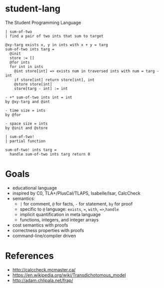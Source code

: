 # student-lang

The Student Programming Language

```
| sum-of-two
| find a pair of two ints that sum to target

@xy-targ exists x, y in ints with x + y = targ
sum-of-two ints targ =
  @init
  store := []
  @for ints
  for int in ints
    @int store[int] => exists num in traversed ints with num = targ - int
    if store[int] return store[int], int
    @store store[int]
    store[targ - int] := int

- +* sum-of-two ints int = int
by @xy-targ and @int

- time size = ints
by @for

- space size = ints
by @init and @store

| sum-of-two!
| partial function

sum-of-two! ints targ =
  handle sum-of-two ints targ return 0
```

# Goals

- educational language
- inspired by C0, TLA+/PlusCal/TLAPS, Isabelle/Isar, CalcCheck
- semantics:
  - `|` for comment, `@` for facts, `-` for statement, `by` for proof
  - specific to `@` language: `exists`, `=`, `with`, `=>`,`handle`
  - implicit quantification in meta language
  - functions, integers, and integer arrays
- cost semantics with proofs
- correctness properties with proofs
- command-line/compiler driven


# References

- http://calccheck.mcmaster.ca/
- https://en.wikipedia.org/wiki/Transdichotomous_model
- http://adam.chlipala.net/frap/

